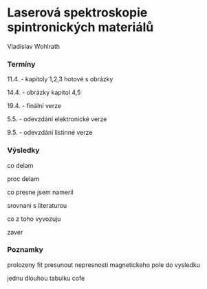 # Laserová spektroskopie spintronických materiálů
Vladislav Wohlrath

### Termíny

11.4. - kapitoly 1,2,3 hotové s obrázky

14.4. - obrázky kapitol 4,5

19.4. - finální verze

5.5. -  odevzdání elektronické verze

9.5. - odevzdání listinné verze

### Výsledky

co delam

proc delam

co presne jsem nameril

srovnani s literaturou

co z toho vyvozuju 

zaver

### Poznamky

prolozeny fit
presunout nepresnosti magnetickeho pole do vysledku

jednu dlouhou tabulku cofe
